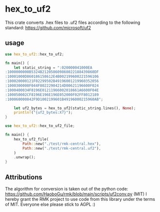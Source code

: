# hex_to_uf2

This crate converts .hex files to .uf2 files according to the following standard:
https://github.com/microsoft/uf2

## usage

```Rust
use hex_to_uf2::hex_to_uf2;

fn main() {
    let static_string = ":020000041000EA
:1000000000B5324B212058609868022188439860DF
:10001000D860186158612E4B002199600221596106
:100020000121F02299502B49196001219960352056
:1000300000F044F80222904214D00621196600F024
:1000400034F8196E01211966002018661A6600F04E
:100050002CF8196E196E196E052000F02FF8012189
:100060000842F9D1002199601B49196000215960AB";

    let uf2_bytes = hex_to_uf2(static_string.lines(), None);
    println!("{uf2_bytes:X?}");
}
```

```Rust
use hex_to_uf2::hex_to_uf2_file;

fn main() {
    hex_to_uf2_file(
        Path::new("./test/rmk-central.hex"),
        Path::new("./test/rmk-central.uf2"),
    )
    .unwrap();
}
```

## Attributions
The algorithm for conversion is taken out of the python code: https://github.com/HaoboGu/rmk/blob/main/scripts/uf2conv.py (MIT)
I hereby grant the RMK project to use code from this library under the terms of MIT. Everyone else please stick to AGPL :)
